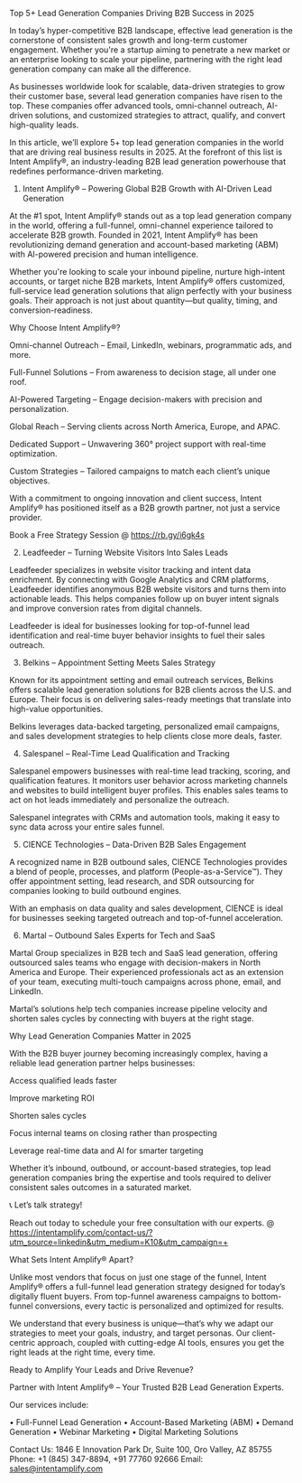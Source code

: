 Top 5+ Lead Generation Companies Driving B2B Success in 2025

In today’s hyper-competitive B2B landscape, effective lead generation is the cornerstone of consistent sales growth and long-term customer engagement. Whether you're a startup aiming to penetrate a new market or an enterprise looking to scale your pipeline, partnering with the right lead generation company can make all the difference.

As businesses worldwide look for scalable, data-driven strategies to grow their customer base, several lead generation companies have risen to the top. These companies offer advanced tools, omni-channel outreach, AI-driven solutions, and customized strategies to attract, qualify, and convert high-quality leads.

In this article, we’ll explore 5+ top lead generation companies in the world that are driving real business results in 2025. At the forefront of this list is Intent Amplify®, an industry-leading B2B lead generation powerhouse that redefines performance-driven marketing.

1. Intent Amplify® – Powering Global B2B Growth with AI-Driven Lead Generation

At the #1 spot, Intent Amplify® stands out as a top lead generation company in the world, offering a full-funnel, omni-channel experience tailored to accelerate B2B growth. Founded in 2021, Intent Amplify® has been revolutionizing demand generation and account-based marketing (ABM) with AI-powered precision and human intelligence.

Whether you're looking to scale your inbound pipeline, nurture high-intent accounts, or target niche B2B markets, Intent Amplify® offers customized, full-service lead generation solutions that align perfectly with your business goals. Their approach is not just about quantity—but quality, timing, and conversion-readiness.

Why Choose Intent Amplify®?

Omni-channel Outreach – Email, LinkedIn, webinars, programmatic ads, and more.

Full-Funnel Solutions – From awareness to decision stage, all under one roof.

AI-Powered Targeting – Engage decision-makers with precision and personalization.

Global Reach – Serving clients across North America, Europe, and APAC.

Dedicated Support – Unwavering 360° project support with real-time optimization.

Custom Strategies – Tailored campaigns to match each client’s unique objectives.

With a commitment to ongoing innovation and client success, Intent Amplify® has positioned itself as a B2B growth partner, not just a service provider.

Book a Free Strategy Session @ https://rb.gy/i6gk4s

2. Leadfeeder – Turning Website Visitors Into Sales Leads

Leadfeeder specializes in website visitor tracking and intent data enrichment. By connecting with Google Analytics and CRM platforms, Leadfeeder identifies anonymous B2B website visitors and turns them into actionable leads. This helps companies follow up on buyer intent signals and improve conversion rates from digital channels.

Leadfeeder is ideal for businesses looking for top-of-funnel lead identification and real-time buyer behavior insights to fuel their sales outreach.

3. Belkins – Appointment Setting Meets Sales Strategy

Known for its appointment setting and email outreach services, Belkins offers scalable lead generation solutions for B2B clients across the U.S. and Europe. Their focus is on delivering sales-ready meetings that translate into high-value opportunities.

Belkins leverages data-backed targeting, personalized email campaigns, and sales development strategies to help clients close more deals, faster.

4. Salespanel – Real-Time Lead Qualification and Tracking

Salespanel empowers businesses with real-time lead tracking, scoring, and qualification features. It monitors user behavior across marketing channels and websites to build intelligent buyer profiles. This enables sales teams to act on hot leads immediately and personalize the outreach.

Salespanel integrates with CRMs and automation tools, making it easy to sync data across your entire sales funnel.

5. CIENCE Technologies – Data-Driven B2B Sales Engagement

A recognized name in B2B outbound sales, CIENCE Technologies provides a blend of people, processes, and platform (People-as-a-Service™). They offer appointment setting, lead research, and SDR outsourcing for companies looking to build outbound engines.

With an emphasis on data quality and sales development, CIENCE is ideal for businesses seeking targeted outreach and top-of-funnel acceleration.

6. Martal – Outbound Sales Experts for Tech and SaaS

Martal Group specializes in B2B tech and SaaS lead generation, offering outsourced sales teams who engage with decision-makers in North America and Europe. Their experienced professionals act as an extension of your team, executing multi-touch campaigns across phone, email, and LinkedIn.

Martal’s solutions help tech companies increase pipeline velocity and shorten sales cycles by connecting with buyers at the right stage.

Why Lead Generation Companies Matter in 2025

With the B2B buyer journey becoming increasingly complex, having a reliable lead generation partner helps businesses:

Access qualified leads faster

Improve marketing ROI

Shorten sales cycles

Focus internal teams on closing rather than prospecting

Leverage real-time data and AI for smarter targeting

Whether it’s inbound, outbound, or account-based strategies, top lead generation companies bring the expertise and tools required to deliver consistent sales outcomes in a saturated market.

📞 Let’s talk strategy!

Reach out today to schedule your free consultation with our experts. @ https://intentamplify.com/contact-us/?utm_source=linkedin&utm_medium=K10&utm_campaign=+

What Sets Intent Amplify® Apart?

Unlike most vendors that focus on just one stage of the funnel, Intent Amplify® offers a full-funnel lead generation strategy designed for today’s digitally fluent buyers. From top-funnel awareness campaigns to bottom-funnel conversions, every tactic is personalized and optimized for results.

We understand that every business is unique—that’s why we adapt our strategies to meet your goals, industry, and target personas. Our client-centric approach, coupled with cutting-edge AI tools, ensures you get the right leads at the right time, every time.

Ready to Amplify Your Leads and Drive Revenue?

Partner with Intent Amplify® – Your Trusted B2B Lead Generation Experts.

Our services include:

• Full-Funnel Lead Generation
• Account-Based Marketing (ABM)
• Demand Generation
• Webinar Marketing
• Digital Marketing Solutions

Contact Us:
1846 E Innovation Park Dr,
Suite 100, Oro Valley, AZ 85755
Phone: +1 (845) 347-8894, +91 77760 92666
Email: sales@intentamplify.com
